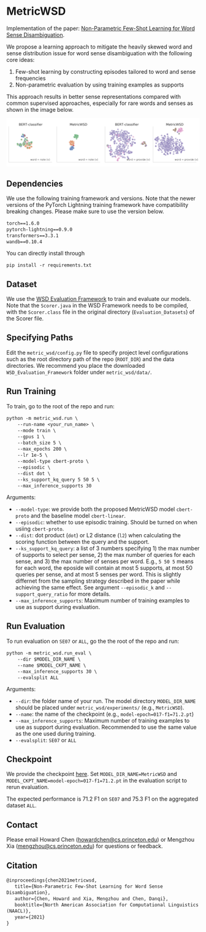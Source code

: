 # MetricWSD
Implementation of the paper: [Non-Parametric Few-Shot Learning for Word Sense Disambiguation](https://arxiv.org/abs/2104.12677).

We propose a learning approach to mitigate the heavily skewed word and sense distribution issue for word sense disambiguation with the following core ideas:

1. Few-shot learning by constructing episodes tailored to word and sense frequencies
2. Non-parametric evaluation by using training examples as supports

This approach results in better sense representations compared with common supervised approaches, especially for rare words and senses as shown in the image below.

<img src="images/tsne.png" width="800"/>

## Dependencies
We use the following training framework and versions. Note that the newer versions of the PyTorch Lightning training framework have compatibility breaking changes. Please make sure to use the version below.

```
torch==1.6.0
pytorch-lightning==0.9.0
transformers==3.3.1
wandb==0.10.4
```

You can directly install through

```
pip install -r requirements.txt
```

## Dataset
We use the [WSD Evaluation Framework](http://lcl.uniroma1.it/wsdeval/) to train and evaluate our models. Note that the `Scorer.java` in the WSD Framework needs to be compiled, with the `Scorer.class` file in the original directory (`Evaluation_Datasets`) of the Scorer file.

## Specifying Paths
Edit the `metric_wsd/config.py` file to specify project level configurations such as the root directory path of the repo (`ROOT_DIR`) and the data directories. We recommend you place the downloaded `WSD_Evaluation_Framework` folder under `metric_wsd/data/`.

## Run Training
To train, go to the root of the repo and run:

```
python -m metric_wsd.run \
    --run-name <your_run_name> \
    --mode train \
    --gpus 1 \
    --batch_size 5 \
    --max_epochs 200 \
    --lr 1e-5 \
    --model-type cbert-proto \
    --episodic \
    --dist dot \
    --ks_support_kq_query 5 50 5 \
    --max_inference_supports 30
```
Arguments:

* `--model-type`: we provide both the proposed MetricWSD model `cbert-proto` and the baseline model `cbert-linear`.
* `--episodic`: whether to use episodic training. Should be turned on when usiing `cbert-proto`.
* `--dist`: dot product (`dot`) or L2 distance (`l2`) when calculating the scoring function between the query and the support.
* `--ks_support_kq_query`: a list of 3 numbers specifying 1) the max number of supports to select per sense, 2) the max number of queries for each sense, and 3) the max number of senses per word. E.g., `5 50 5` means for each word, the eposide will contain at most 5 supports, at most 50 queries per sense, and at most 5 senses per word. This is slightly differnet from the sampling strategy described in the paper while achieving the same effect. See argument `--episodic_k` and `--support_query_ratio` for more details.
* `--max_inference_supports`: Maximum number of training examples to use as support during evaluation.


## Run Evaluation
To run evaluation on `SE07` or `ALL`, go the the root of the repo and run:

```
python -m metric_wsd.run_eval \
    --dir $MODEL_DIR_NAME \
    --name $MODEL_CKPT_NAME \
    --max_inference_supports 30 \
    --evalsplit ALL
```
Arguments:

* `--dir`: the folder name of your run. The model directory `MODEL_DIR_NAME` should be placed under `metric_wsd/experiments/` (e.g., `MetricWSD`).
* `--name`: the name of the checkpoint (e.g., `model-epoch=017-f1=71.2.pt`)
* `--max_inference_supports`: Maximum number of training examples to use as support during evaluation. Recommended to use the same value as the one used during training.
* `--evalsplit`: `SE07` or `ALL`

## Checkpoint
We provide the checkpoint [here](https://drive.google.com/file/d/1TF6cSCq8moSvFAPhNiwioFXO7GnyOVJd/view?usp=sharing).
Set `MODEL_DIR_NAME=MetricWSD` and `MODEL_CKPT_NAME=model-epoch=017-f1=71.2.pt` in the evaluation script to rerun evaluation.

The expected performance is 71.2 F1 on `SE07` and 75.3 F1 on the aggregated dataset `ALL`.

## Contact
Please email Howard Chen (howardchen@cs.princeton.edu) or Mengzhou Xia (mengzhou@cs.princeton.edu) for questions or feedback.

## Citation
```
@inproceedings{chen2021metricwsd,
   title={Non-Parametric Few-Shot Learning for Word Sense Disambiguation},
   author={Chen, Howard and Xia, Mengzhou and Chen, Danqi},
   booktitle={North American Association for Computational Linguistics (NAACL)},
   year={2021}
}
```

